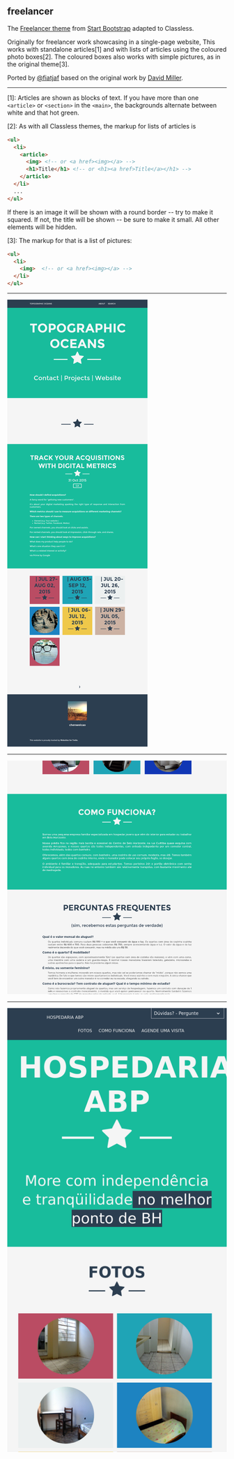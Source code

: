 ## freelancer

The [Freelancer theme](http://startbootstrap.com/template-overviews/freelancer/) from [Start Bootstrap](http://startbootstrap.com/) adapted to Classless.

Originally for freelancer work showcasing in a single-page website, This works with standalone articles[1] and with lists of articles using the coloured photo boxes[2]. The coloured boxes also works with simple pictures, as in the original theme[3].

Ported by [@fiatjaf](https://github.com/fiatjaf) based on the original work by [David Miller](http://davidmiller.io/).

---

[1]: Articles are shown as blocks of text. If you have more than one `<article>` or `<section>` in the `<main>`, the backgrounds alternate between white and that hot green.

[2]: As with all Classless themes, the markup for lists of articles is

```html
<ul>
  <li>
    <article>
      <img> <!-- or <a href><img></a> -->
      <h1>Title</h1> <!-- or <h1><a href>Title</a></h1> -->
    </article>
  </li>
  ...
</ul>
```

If there is an image it will be shown with a round border -- try to make it squared. If not, the title will be shown -- be sure to make it small. All other elements will be hidden.

[3]: The markup for that is a list of pictures:

```html
<ul>
  <li>
    <img>  <!-- or <a href><img></a> -->
  </li>
</ul>
```

---

![](screenshots/freelancer-1.png)

---

![](screenshots/freelancer-2.png)

---

![](screenshots/freelancer-3.png)
